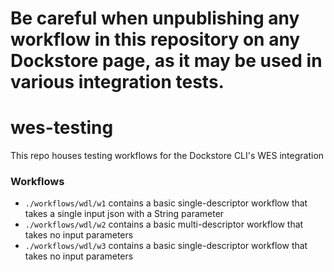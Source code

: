 # Be careful when unpublishing any workflow in this repository on any Dockstore page, as it may be used in various integration tests.

# wes-testing
This repo houses testing workflows for the Dockstore CLI's WES integration

### Workflows

- `./workflows/wdl/w1` contains a basic single-descriptor workflow that takes a single input json with a String parameter
- `./workflows/wdl/w2` contains a basic multi-descriptor workflow that takes no input parameters
- `./workflows/wdl/w3` contains a basic single-descriptor workflow that takes no input parameters
